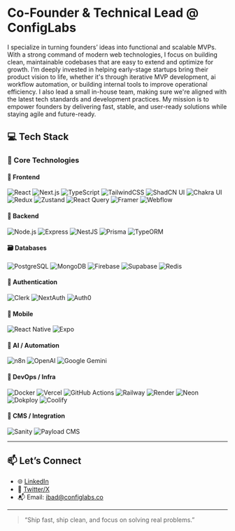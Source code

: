 # Co-Founder & Technical Lead @ ConfigLabs

I specialize in turning founders’ ideas into functional and scalable MVPs. With a strong command of modern web technologies, I focus on building clean, maintainable codebases that are easy to extend and optimize for growth. I’m deeply invested in helping early-stage startups bring their product vision to life, whether it's through iterative MVP development, ai workflow automation, or building internal tools to improve operational efficiency. I also lead a small in-house team, making sure we're aligned with the latest tech standards and development practices. My mission is to empower founders by delivering fast, stable, and user-ready solutions while staying agile and future-ready.

## 💻 Tech Stack

### 🚀 Core Technologies

#### 🧩 Frontend
![React](https://img.shields.io/badge/-React-61DAFB?style=for-the-badge&logo=react&logoColor=black)
![Next.js](https://img.shields.io/badge/-Next.js-000000?style=for-the-badge&logo=nextdotjs&logoColor=white)
![TypeScript](https://img.shields.io/badge/-TypeScript-3178C6?style=for-the-badge&logo=typescript&logoColor=white)
![TailwindCSS](https://img.shields.io/badge/-TailwindCSS-38B2AC?style=for-the-badge&logo=tailwind-css&logoColor=white)
![ShadCN UI](https://img.shields.io/badge/-ShadCN-000000?style=for-the-badge&logo=react&logoColor=white)
![Chakra UI](https://img.shields.io/badge/-Chakra%20UI-319795?style=for-the-badge&logo=chakraui&logoColor=white)
![Redux](https://img.shields.io/badge/-Redux-764ABC?style=for-the-badge&logo=redux&logoColor=white)
![Zustand](https://img.shields.io/badge/-Zustand-000000?style=for-the-badge&logo=zotero&logoColor=white)
![React Query](https://img.shields.io/badge/-React%20Query-FF4154?style=for-the-badge&logo=react-query&logoColor=white)
![Framer](https://img.shields.io/badge/-Framer-0055FF?style=for-the-badge&logo=framer&logoColor=white)
![Webflow](https://img.shields.io/badge/Webflow-4353FF?style=for-the-badge&logo=webflow&logoColor=white)


#### 🔧 Backend
![Node.js](https://img.shields.io/badge/-Node.js-339933?style=for-the-badge&logo=node.js&logoColor=white)
![Express](https://img.shields.io/badge/-Express.js-000000?style=for-the-badge&logo=express&logoColor=white)
![NestJS](https://img.shields.io/badge/-NestJS-E0234E?style=for-the-badge&logo=nestjs&logoColor=white)
![Prisma](https://img.shields.io/badge/-Prisma-2D3748?style=for-the-badge&logo=prisma&logoColor=white)
![TypeORM](https://img.shields.io/badge/-TypeORM-CB3837?style=for-the-badge&logo=typescript&logoColor=white)

#### 🗃️ Databases
![PostgreSQL](https://img.shields.io/badge/-PostgreSQL-4169E1?style=for-the-badge&logo=postgresql&logoColor=white)
![MongoDB](https://img.shields.io/badge/-MongoDB-47A248?style=for-the-badge&logo=mongodb&logoColor=white)
![Firebase](https://img.shields.io/badge/-Firebase-FFCA28?style=for-the-badge&logo=firebase&logoColor=black)
![Supabase](https://img.shields.io/badge/-Supabase-3ECF8E?style=for-the-badge&logo=supabase&logoColor=white)
![Redis](https://img.shields.io/badge/Redis-DC382D?style=for-the-badge&logo=redis&logoColor=white)

#### 🔐 Authentication
![Clerk](https://img.shields.io/badge/-Clerk-F44B47?style=for-the-badge&logo=clerk&logoColor=white)
![NextAuth](https://img.shields.io/badge/-NextAuth.js-3A3A3A?style=for-the-badge&logo=next.js&logoColor=white)
![Auth0](https://img.shields.io/badge/-Auth0-EB5424?style=for-the-badge&logo=auth0&logoColor=white)

#### 📱 Mobile
![React Native](https://img.shields.io/badge/-React%20Native-61DAFB?style=for-the-badge&logo=react&logoColor=black)
![Expo](https://img.shields.io/badge/-Expo-000020?style=for-the-badge&logo=expo&logoColor=white)

#### 🤖 AI / Automation
![n8n](https://img.shields.io/badge/n8n-A6E3E9?style=for-the-badge&logo=n8n&logoColor=red)
![OpenAI](https://img.shields.io/badge/-OpenAI-412991?style=for-the-badge&logo=openai&logoColor=white)
![Google Gemini](https://img.shields.io/badge/-Gemini-4285F4?style=for-the-badge&logo=google&logoColor=white)

#### 🧰 DevOps / Infra
![Docker](https://img.shields.io/badge/-Docker-2496ED?style=for-the-badge&logo=docker&logoColor=white)
![Vercel](https://img.shields.io/badge/-Vercel-000000?style=for-the-badge&logo=vercel&logoColor=white)
![GitHub Actions](https://img.shields.io/badge/-GitHub%20Actions-2088FF?style=for-the-badge&logo=github-actions&logoColor=white)
![Railway](https://img.shields.io/badge/-Railway-0B0D0E?style=for-the-badge&logo=railway&logoColor=white)
![Render](https://img.shields.io/badge/Render-3A6DF0?style=for-the-badge&logo=render&logoColor=white)
![Neon](https://img.shields.io/badge/Neon-000000?style=for-the-badge&logo=neon&logoColor=white)
![Dokploy](https://img.shields.io/badge/Dokploy-0A0A0A?style=for-the-badge)
![Coolify](https://img.shields.io/badge/Coolify-161B22?style=for-the-badge)


#### 🔌 CMS / Integration
![Sanity](https://img.shields.io/badge/-Sanity-FF2D20?style=for-the-badge&logo=sanity&logoColor=white)
![Payload CMS](https://img.shields.io/badge/-Payload%20CMS-000000?style=for-the-badge&logo=payloadcms&logoColor=white)


---

## 📫 Let’s Connect

- 🌐 [LinkedIn](https://www.linkedin.com/in/ibad-ullah-shaikh)  
- 🧠 [Twitter/X](https://x.com/ibad_shaikh99)  
- 📬 Email: ibad@configlabs.co 

---

> “Ship fast, ship clean, and focus on solving real problems.”
